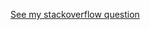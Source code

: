 [See my stackoverflow question](http://stackoverflow.com/questions/41733375/webpack-hmr-does-not-reload-html)